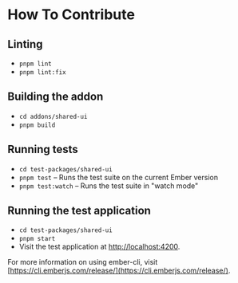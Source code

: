 # How To Contribute

## Linting

- `pnpm lint`
- `pnpm lint:fix`

## Building the addon

- `cd addons/shared-ui`
- `pnpm build`

## Running tests

- `cd test-packages/shared-ui`
- `pnpm test` – Runs the test suite on the current Ember version
- `pnpm test:watch` – Runs the test suite in "watch mode"

## Running the test application

- `cd test-packages/shared-ui`
- `pnpm start`
- Visit the test application at [http://localhost:4200](http://localhost:4200).

For more information on using ember-cli, visit [https://cli.emberjs.com/release/](https://cli.emberjs.com/release/).
